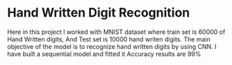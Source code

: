# Hand Written Digit Recognition

Here in this project I worked with MNIST dataset where train set is 60000 of Hand Written digits, And Test set is 10000 hand writen digits.
The main objective of the model is to recognize hand written digits by using CNN.
I have built a sequential model and fitted it
Accuracy results are 99%
